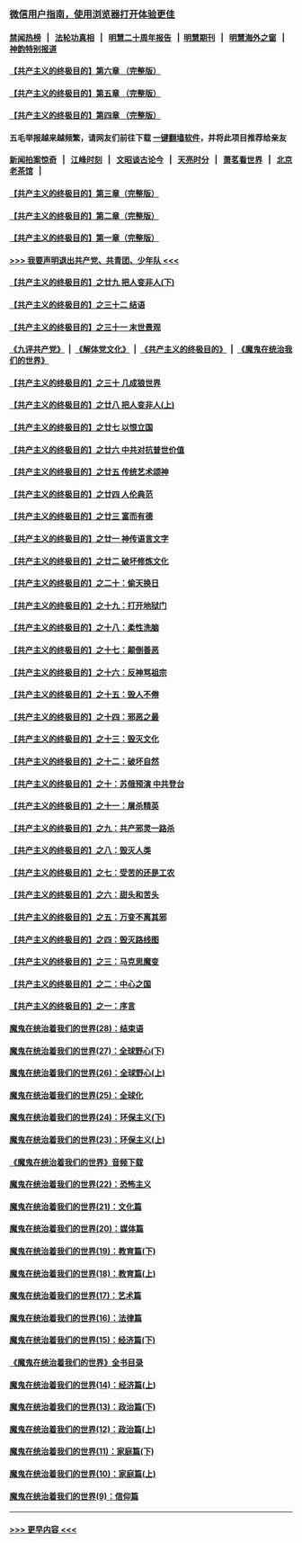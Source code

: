 ### [微信用户指南，使用浏览器打开体验更佳](https://github.com/gfw-breaker/banned-news1/blob/master/indexes/wechat-guide.md?t=0)
#### [禁闻热榜](热点新闻.md?t=0)  &nbsp;&nbsp;|&nbsp;&nbsp; [法轮功真相](https://github.com/gfw-breaker/truth/blob/master/README.md?t=0) &nbsp;&nbsp;|&nbsp;&nbsp; [明慧二十周年报告](https://github.com/gfw-breaker/mh-reports/blob/master/README.md?t=0) &nbsp;&nbsp;|&nbsp;&nbsp;[明慧期刊](https://github.com/gfw-breaker/mh-qikan) &nbsp;&nbsp;|&nbsp;&nbsp; [明慧海外之窗](https://github.com/gfw-breaker/mh-news/blob/master/README.md?t=0) &nbsp;&nbsp;|&nbsp;&nbsp; [神韵特别报道](https://github.com/gfw-breaker/mh-news/blob/master/shenyun.md?t=0)
#### [【共产主义的终极目的】第六章 （完整版）](../pages/nsc422/n11428913.md?t=02051411) 
#### [【共产主义的终极目的】第五章 （完整版）](../pages/nsc422/n11428912.md?t=02051411) 
#### [【共产主义的终极目的】第四章 （完整版）](../pages/nsc422/n11428907.md?t=02051411) 
#### 五毛举报越来越频繁，请网友们前往下载 [一键翻墙软件](https://github.com/gfw-breaker/ssr-accounts)，并将此项目推荐给亲友
#### [新闻拍案惊奇](https://github.com/gfw-breaker/banned-news1/blob/master/pages/link4.md) &nbsp;&nbsp;|&nbsp;&nbsp; [江峰时刻](https://github.com/gfw-breaker/banned-news1/blob/master/pages/link4.md) &nbsp;&nbsp;|&nbsp;&nbsp; [文昭谈古论今](https://github.com/gfw-breaker/banned-news1/blob/master/pages/link4.md) &nbsp;&nbsp;|&nbsp;&nbsp; [天亮时分](https://github.com/gfw-breaker/banned-news1/blob/master/pages/link4.md) &nbsp;&nbsp;|&nbsp;&nbsp; [萧茗看世界](https://github.com/gfw-breaker/banned-news1/blob/master/pages/link4.md) &nbsp;&nbsp;|&nbsp;&nbsp; [北京老茶馆](https://github.com/gfw-breaker/banned-news1/blob/master/pages/link4.md) &nbsp;&nbsp;|&nbsp;&nbsp; 
#### [【共产主义的终极目的】第三章（完整版）](../pages/nsc422/n11428848.md?t=02051411) 
#### [【共产主义的终极目的】第二章（完整版）](../pages/nsc422/n11428831.md?t=02051411) 
#### [【共产主义的终极目的】第一章（完整版）](../pages/nsc422/n11417651.md?t=02051411) 
#### [>>> 我要声明退出共产党、共青团、少年队 <<<](https://github.com/begood0513/goodnews/blob/master/quit/letter.md) 
#### [【共产主义的终极目的】之廿九 把人变非人(下)](../pages/nsc422/n11344140.md?t=02051411) 
#### [【共产主义的终极目的】之三十二 结语](../pages/nsc422/n11360535.md?t=02051411) 
#### [【共产主义的终极目的】之三十一 末世景观](../pages/nsc422/n11351129.md?t=02051411) 
#### [《九评共产党》](https://github.com/begood0513/9ping.md/blob/master/README.md) &nbsp;|&nbsp; [《解体党文化》](../../../../jtdwh.md/blob/master/README.md)  &nbsp;|&nbsp; [《共产主义的终极目的》](../../../../gczydzjmd.md/blob/master/README.md) &nbsp;|&nbsp; [《魔鬼在统治我们的世界》](../../../../mgztzwmdsj.md/blob/master/README.md) 
#### [【共产主义的终极目的】之三十 几成狼世界](../pages/nsc422/n11348280.md?t=02051411) 
#### [【共产主义的终极目的】之廿八 把人变非人(上)](../pages/nsc422/n11340492.md?t=02051411) 
#### [【共产主义的终极目的】之廿七 以恨立国](../pages/nsc422/n11336944.md?t=02051411) 
#### [【共产主义的终极目的】之廿六 中共对抗普世价值](../pages/nsc422/n11324785.md?t=02051411) 
#### [【共产主义的终极目的】之廿五 传统艺术颂神](../pages/nsc422/n11296396.md?t=02051411) 
#### [【共产主义的终极目的】之廿四 人伦典范](../pages/nsc422/n11296397.md?t=02051411) 
#### [【共产主义的终极目的】之廿三 富而有德](../pages/nsc422/n11283598.md?t=02051411) 
#### [【共产主义的终极目的】之廿一 神传语言文字](../pages/nsc422/n11263265.md?t=02051411) 
#### [【共产主义的终极目的】之廿二 破坏修炼文化](../pages/nsc422/n11245728.md?t=02051411) 
#### [【共产主义的终极目的】之二十：偷天换日](../pages/nsc422/n11238846.md?t=02051411) 
#### [【共产主义的终极目的】之十九：打开地狱门](../pages/nsc422/n11206376.md?t=02051411) 
#### [【共产主义的终极目的】之十八：柔性洗脑](../pages/nsc422/n11199994.md?t=02051411) 
#### [【共产主义的终极目的】之十七：颠倒善恶](../pages/nsc422/n11179782.md?t=02051411) 
#### [【共产主义的终极目的】之十六：反神骂祖宗](../pages/nsc422/n11166798.md?t=02051411) 
#### [【共产主义的终极目的】之十五：毁人不倦](../pages/nsc422/n11166792.md?t=02051411) 
#### [【共产主义的终极目的】之十四：邪恶之最](../pages/nsc422/n11150249.md?t=02051411) 
#### [【共产主义的终极目的】之十三：毁灭文化](../pages/nsc422/n11135227.md?t=02051411) 
#### [【共产主义的终极目的】之十二：破坏自然](../pages/nsc422/n11135214.md?t=02051411) 
#### [【共产主义的终极目的】之十：苏俄预演 中共登台](../pages/nsc422/n11118424.md?t=02051411) 
#### [【共产主义的终极目的】之十一：屠杀精英](../pages/nsc422/n11118442.md?t=02051411) 
#### [【共产主义的终极目的】之九：共产邪灵一路杀](../pages/nsc422/n11114139.md?t=02051411) 
#### [【共产主义的终极目的】之八：毁灭人类](../pages/nsc422/n11108503.md?t=02051411) 
#### [【共产主义的终极目的】之七：受苦的还是工农](../pages/nsc422/n11101809.md?t=02051411) 
#### [【共产主义的终极目的】之六：甜头和苦头](../pages/nsc422/n11096971.md?t=02051411) 
#### [【共产主义的终极目的】之五：万变不离其邪](../pages/nsc422/n11091285.md?t=02051411) 
#### [【共产主义的终极目的】之四：毁灭路线图](../pages/nsc422/n11086284.md?t=02051411) 
#### [【共产主义的终极目的】之三：马克思魔变](../pages/nsc422/n11061941.md?t=02051411) 
#### [【共产主义的终极目的】之二：中心之国](../pages/nsc422/n11047728.md?t=02051411) 
#### [【共产主义的终极目的】之一：序言](../pages/nsc422/n11086077.md?t=02051411) 
#### [魔鬼在统治着我们的世界(28)：结束语](../pages/nsc422/n10936246.md?t=02051411) 
#### [魔鬼在统治着我们的世界(27)：全球野心(下)](../pages/nsc422/n10928319.md?t=02051411) 
#### [魔鬼在统治着我们的世界(26)：全球野心(上)](../pages/nsc422/n10900318.md?t=02051411) 
#### [魔鬼在统治着我们的世界(25)：全球化](../pages/nsc422/n10788205.md?t=02051411) 
#### [魔鬼在统治着我们的世界(24)：环保主义(下)](../pages/nsc422/n10695307.md?t=02051411) 
#### [魔鬼在统治着我们的世界(23)：环保主义(上)](../pages/nsc422/n10688613.md?t=02051411) 
#### [《魔鬼在统治着我们的世界》音频下载](../pages/nsc422/n10635553.md?t=02051411) 
#### [魔鬼在统治着我们的世界(22)：恐怖主义](../pages/nsc422/n10614727.md?t=02051411) 
#### [魔鬼在统治着我们的世界(21)：文化篇](../pages/nsc422/n10597706.md?t=02051411) 
#### [魔鬼在统治着我们的世界(20)：媒体篇](../pages/nsc422/n10586579.md?t=02051411) 
#### [魔鬼在统治着我们的世界(19)：教育篇(下)](../pages/nsc422/n10564808.md?t=02051411) 
#### [魔鬼在统治着我们的世界(18)：教育篇(上)](../pages/nsc422/n10526970.md?t=02051411) 
#### [魔鬼在统治着我们的世界(17)：艺术篇](../pages/nsc422/n10499093.md?t=02051411) 
#### [魔鬼在统治着我们的世界(16)：法律篇](../pages/nsc422/n10485969.md?t=02051411) 
#### [魔鬼在统治着我们的世界(15)：经济篇(下)](../pages/nsc422/n10469975.md?t=02051411) 
#### [《魔鬼在统治着我们的世界》全书目录](../pages/nsc422/n10464261.md?t=02051411) 
#### [魔鬼在统治着我们的世界(14)：经济篇(上)](../pages/nsc422/n10457370.md?t=02051411) 
#### [魔鬼在统治着我们的世界(13)：政治篇(下)](../pages/nsc422/n10448270.md?t=02051411) 
#### [魔鬼在统治着我们的世界(12)：政治篇(上)](../pages/nsc422/n10444576.md?t=02051411) 
#### [魔鬼在统治着我们的世界(11)：家庭篇(下)](../pages/nsc422/n10440961.md?t=02051411) 
#### [魔鬼在统治着我们的世界(10)：家庭篇(上)](../pages/nsc422/n10435448.md?t=02051411) 
#### [魔鬼在统治着我们的世界(9)：信仰篇](../pages/nsc422/n10432159.md?t=02051411) 

----
#### [ >>> 更早内容 <<< ](../indexes/nsc422-earlier.md)
